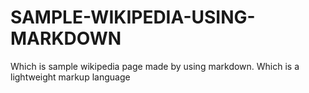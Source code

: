 # SAMPLE-WIKIPEDIA-USING-MARKDOWN
Which is sample wikipedia page made by using markdown. Which is a lightweight markup language

